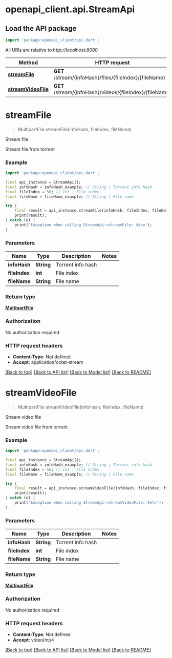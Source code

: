 # openapi_client.api.StreamApi

## Load the API package
```dart
import 'package:openapi_client/api.dart';
```

All URIs are relative to *http://localhost:8080*

Method | HTTP request | Description
------------- | ------------- | -------------
[**streamFile**](StreamApi.md#streamfile) | **GET** /stream/{infoHash}/files/{fileIndex}/{fileName} | Stream file
[**streamVideoFile**](StreamApi.md#streamvideofile) | **GET** /stream/{infoHash}/videos/{fileIndex}/{fileName} | Stream video file


# **streamFile**
> MultipartFile streamFile(infoHash, fileIndex, fileName)

Stream file

Stream file from torrent

### Example
```dart
import 'package:openapi_client/api.dart';

final api_instance = StreamApi();
final infoHash = infoHash_example; // String | Torrent info hash
final fileIndex = 56; // int | File index
final fileName = fileName_example; // String | File name

try {
    final result = api_instance.streamFile(infoHash, fileIndex, fileName);
    print(result);
} catch (e) {
    print('Exception when calling StreamApi->streamFile: $e\n');
}
```

### Parameters

Name | Type | Description  | Notes
------------- | ------------- | ------------- | -------------
 **infoHash** | **String**| Torrent info hash | 
 **fileIndex** | **int**| File index | 
 **fileName** | **String**| File name | 

### Return type

[**MultipartFile**](MultipartFile.md)

### Authorization

No authorization required

### HTTP request headers

 - **Content-Type**: Not defined
 - **Accept**: application/octet-stream

[[Back to top]](#) [[Back to API list]](../README.md#documentation-for-api-endpoints) [[Back to Model list]](../README.md#documentation-for-models) [[Back to README]](../README.md)

# **streamVideoFile**
> MultipartFile streamVideoFile(infoHash, fileIndex, fileName)

Stream video file

Stream video file from torrent

### Example
```dart
import 'package:openapi_client/api.dart';

final api_instance = StreamApi();
final infoHash = infoHash_example; // String | Torrent info hash
final fileIndex = 56; // int | File index
final fileName = fileName_example; // String | File name

try {
    final result = api_instance.streamVideoFile(infoHash, fileIndex, fileName);
    print(result);
} catch (e) {
    print('Exception when calling StreamApi->streamVideoFile: $e\n');
}
```

### Parameters

Name | Type | Description  | Notes
------------- | ------------- | ------------- | -------------
 **infoHash** | **String**| Torrent info hash | 
 **fileIndex** | **int**| File index | 
 **fileName** | **String**| File name | 

### Return type

[**MultipartFile**](MultipartFile.md)

### Authorization

No authorization required

### HTTP request headers

 - **Content-Type**: Not defined
 - **Accept**: video/mp4

[[Back to top]](#) [[Back to API list]](../README.md#documentation-for-api-endpoints) [[Back to Model list]](../README.md#documentation-for-models) [[Back to README]](../README.md)

